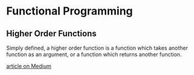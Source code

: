 # Functional Programming

## Higher Order Functions

Simply defined, a higher order function is a function which takes another function as an argument, or a function which returns another function.

[article on Medium](https://medium.com/javascript-scene/higher-order-functions-composing-software-5365cf2cbe99#:~:text=A%20higher%20order%20function%20is,return%20a%20function%20as%20output.&text=Both%20of%20them%20take%20a,re%20both%20higher%20order%20functions)
